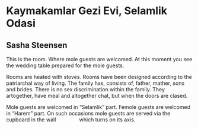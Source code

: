 # Kaymakamlar Gezi Evi, Selamlik Odasi
## Sasha Steensen
This is the room.
Where mole guests are welcomed.
At this moment you see the wedding table prepared for the mole guests.

Rooms are heated with stoves.
Rooms have been designed according to the patriarchal way of living.
The family has, consists of, father, mather, sons and brides.
There is no sex discrimination within the family.
They artogether, have meal and altogether chat, but when the doors are clased.

Mole guests are welcomed in “Selamlik” part.
Femole guests are welcomed in “Harem” part.
On such occasions mole guests are served via the cupboard in the wall
               which turns on its axis.